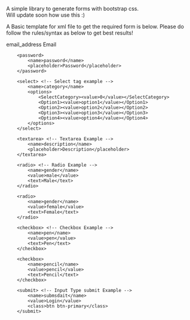 A simple library to generate forms with bootstrap css.</br>
Will update soon how use this :)

A Basic template for xml file to get the required form is below.
Please do follow the rules/syntax as below to get best results!


<?xml version='1.0' encoding='UTF-8'?>
<form>
		<email><!-- Input Tag Example -->
			<name>email_address</name>
			<placeholder>Email</placeholder>
		</email>

		<password>
			<name>password</name>
			<placeholder>Password</placeholder>
		</password>

		<select> <!-- Select tag example -->
			<name>category</name>
			<options>
				<SelectCategory><value>0</value></SelectCategory>
				<Option1><value>option1</value></Option1>
				<Option2><value>option2</value></Option2>
				<Option3><value>option3</value></Option3>
				<Option4><value>option4</value></Option4>
			</options>
		</select>

		<textarea> <!-- Textarea Example -->
			<name>description</name>
			<placeholder>Description</placeholder>
		</textarea>

		<radio> <!-- Radio Example -->
			<name>gender</name>
			<value>male</value>
			<text>Male</text>
		</radio>

		<radio>
			<name>gender</name>
			<value>female</value>
			<text>Female</text>
		</radio>

		<checkbox> <!-- Checkbox Example -->
			<name>pen</name>
			<value>pen</value>
			<text>Pen</text>
		</checkbox>

		<checkbox>
			<name>pencil</name>
			<value>pencil</value>
			<text>Pencil</text>
		</checkbox>

		<submit> <!-- Input Type submit Example -->
			<name>submsdait</name>
			<value>Login</value>
			<class>btn btn-primary</class>
		</submit>
</form>